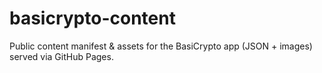 # basicrypto-content
Public content manifest &amp; assets for the BasiCrypto app (JSON + images) served via GitHub Pages.
